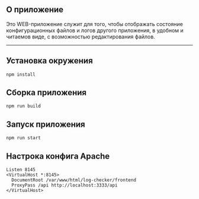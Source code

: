 ## О приложение
Это WEB-приложение служит для того, чтобы отображать состояние конфигурационных файлов и логов другого приложения, в удобном и читаемов виде, с возможностью редактирования файлов.

--------------------------

## Установка окружения
```
npm install
```

## Сборка приложения
```
npm run build
```

## Запуск приложения
```
npm run start
```

## Настрока конфига Apache
```
Listen 8145
<VirtualHost *:8145>
  DocumentRoot /var/www/html/log-checker/frontend
  ProxyPass /api http://localhost:3333/api
</VirtualHost>
```